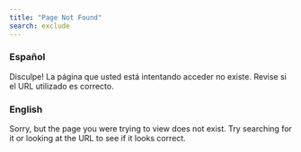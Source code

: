 ```yaml
---
title: "Page Not Found"
search: exclude
---  
```


### Español
Disculpe! La página que usted está intentando acceder no existe. Revise si el URL utilizado es correcto.

### English
Sorry, but the page you were trying to view does not exist. Try searching for it or looking at the URL to see if it looks correct.
